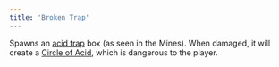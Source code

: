 ```yaml
---
title: 'Broken Trap'
---
```


Spawns an [acid trap](https://noita.wiki.gg/wiki/Traps) box (as seen in the Mines). When damaged, it will create a [Circle of Acid](https://noita.wiki.gg/wiki/Circle_of_%28Material%29), which is dangerous to the player.

